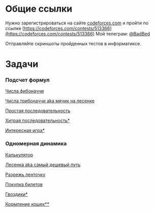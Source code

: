 # Общие ссылки

Нужно зарегистрироваться на сайте [codeforces.com](https://codeforces.com/) и пройти по ссылке [https://codeforces.com/contests/513366](https://codeforces.com/contests/513366)
Мой телеграм: [@BadBed](https://t.me/BadBed)

Отправляйте скриншоты пройденных тестов в информатиксе.

# Задачи

### Подсчет формул

[Числа фибоначчи](https://informatics.msk.ru/mod/statements/view.php?id=649&chapterid=842#1)

[Числа трибоначчи aka мячик на лесенке](https://informatics.msk.ru/mod/statements/view.php?id=649&chapterid=203#1)

[Простая последовательность](https://informatics.msk.ru/mod/statements/view.php?id=649&chapterid=843#1)

[Хитрая последовательность*](https://informatics.msk.ru/mod/statements/view.php?id=649&chapterid=844#1)

[Интересная игра*](https://codeforces.com/gym/513366/problem/A)

### Одномерная динамика

[Калькулятор](https://informatics.msk.ru/mod/statements/view.php?id=654&chapterid=2963#1)

[Лесенка aka самый дешевый путь](https://informatics.msk.ru/mod/statements/view.php?id=654&chapterid=915#1)

[Разрежь ленточку](https://codeforces.com/gym/513366/problem/B)

[Покупка билетов](https://informatics.msk.ru/mod/statements/view.php?id=657&chapterid=212#1)

[Гвоздики*](https://informatics.msk.ru/mod/statements/view.php?id=657&chapterid=212#1)

[Кормление кошек**](https://codeforces.com/gym/513366/problem/C)
